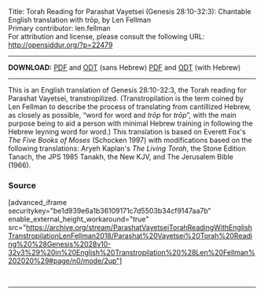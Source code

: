 <html>
<head></head>
<body>
Title: Torah Reading for Parashat Vayetsei (Genesis 28:10-32:3): Chantable English translation with trōp, by Len Fellman<br />
Primary contributor: len.fellman<br />
For attribution and license, please consult the following URL: <a href="http://opensiddur.org/?p=22479">http://opensiddur.org/?p=22479</a>
<p />
<hr />

<style type="text/css" media="all">.printfriendly {display: none!important;}</style>

<strong>DOWNLOAD:</strong> 
<a href="https://archive.org/download/ParashatVayetseiTorahReadingWithEnglishTranstropilationLenFellman2018/Parashat%20Vayetsei%20Torah%20Reading%20%28Genesis%2028v10-32v3%29%20in%20English%20Transtropilation%20%28Len%20Fellman%202020%29%20-%20english%20only.pdf">PDF</a> and <a href="https://archive.org/download/ParashatVayetseiTorahReadingWithEnglishTranstropilationLenFellman2018/Parashat%20Vayetsei%20Torah%20Reading%20%28Genesis%2028v10-32v3%29%20in%20English%20Transtropilation%20%28Len%20Fellman%202020%29%20-%20english%20only.odt">ODT</a> (sans Hebrew)
<a href="https://archive.org/download/ParashatVayetseiTorahReadingWithEnglishTranstropilationLenFellman2018/Parashat%20Vayetsei%20Torah%20Reading%20%28Genesis%2028v10-32v3%29%20in%20English%20Transtropilation%20%28Len%20Fellman%202020%29.pdf">PDF</a> and <a href="https://archive.org/download/ParashatVayetseiTorahReadingWithEnglishTranstropilationLenFellman2018/Parashat%20Vayetsei%20Torah%20Reading%20%28Genesis%2028v10-32v3%29%20in%20English%20Transtropilation%20%28Len%20Fellman%202020%29.odt">ODT</a> (with Hebrew)

<hr />

This is an English translation of Genesis 28:10-32:3, the Torah reading for Parashat Vayetsei, transtropilized. (Transtropilation is the term coined by Len Fellman to describe the process of translating from cantillized Hebrew, as closely as possible, “word for word and <em>trōp</em> for <em>trōp</em>”, with the main purpose being to aid a person with minimal Hebrew training in following the Hebrew leyning word for word.) This translation is based on Everett Fox's <em>The Five Books of Moses</em> (Schocken 1997) with modifications based on the following translations: Aryeh Kaplan's <em>The Living Torah</em>, the Stone Edition Tanach, the JPS 1985 Tanakh, the New KJV, and The Jerusalem Bible (1966).

<h3>Source</h3>

[advanced_iframe securitykey="be1d939e6a1b36109171c7d5503b34cf9147aa7b" enable_external_height_workaround="true" src="https://archive.org/stream/ParashatVayetseiTorahReadingWithEnglishTranstropilationLenFellman2018/Parashat%20Vayetsei%20Torah%20Reading%20%28Genesis%2028v10-32v3%29%20in%20English%20Transtropilation%20%28Len%20Fellman%202020%29#page/n0/mode/2up"]

&nbsp;

<hr />

&nbsp;
</body>
</html>